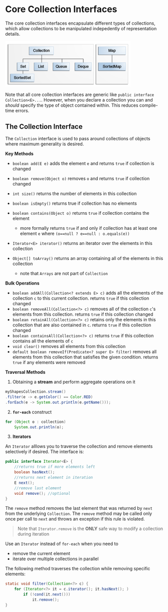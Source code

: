 # Core Collection Interfaces

The core collection interfaces encapsulate different types of collections, which allow collections to be manipulated indepedently of representation details.

<img src="image.png" width=400>

Note that all core collection interfaces are generic like `public interface Collection<E>...`. However, when you declare a collection you can and *should* specify the type of object contained within. This reduces compile-time errors.

## The Collection Interface

The `Collection` interface is used to pass around collections of objects where maximum generality is desired.

**Key Methods**

- `boolean add(E e)` adds the element `e` and returns `true` if collection is changed
- `boolean remove(Object o)` removes `o` and returns `true` if collection changed

- `int size()` returns the number of elements in this collection
- `boolean isEmpty()` returns true if collection has no elements
- `boolean contains(Object o)` returns `true` if collection contains the element
  - more formally returns `true` if and only if collection has at least one element `e` where `(o==null ? e==null : o.equals(e))`

- `Iterator<E> iterator()` returns an iterator over the elements in this collection
- `Object[] toArray()` returns an array containing all of the elements in this collection
  - note that `Arrays` are not part of `Collection`

**Bulk Operations**
- `boolean addAll(Collection<? extends E> c)` adds all the elements of the collection `c` to this current collection. returns `true` if this collection changed
- `boolean removeAll(Collection<?> c)` removes all of the collection `c`'s elements from this collection. returns `true` if this collection changed
- `boolean retainAll(Collection<?> c)` retains only the elements in this collection that are also contained in `c`. returns `true` if this collection changed
- `boolean containsAll(Collection<?> c)` returns `true` if this collection contains all the elements of `c`
- `void clear()` removes all elements from this collection
- `default boolean removeIf(Predicate<? super E> filter)` removes all elements from this collection that satisfies the given condition. returns `true` if any elements were removed

**Traversal Methods**

1. Obtaining a **stream** and perform aggregate operations on it
```java
myShapesCollection.stream()
.filter(e -> e.getColor() == Color.RED)
.forEach(e -> System.out.println(e.getName()));
```
2. **`for-each`** construct

```java
for (Object o : collection)
    System.out.println(o);
```
3. **Iterators**

An `Iterator` alllows you to traverse the collection and remove elements selectively if desired. The interface is:
```java
public interface Iterator<E> {
    //returns true if more elements left
    boolean hasNext();
    //returns next element in iteration
    E next();
    //remove last element
    void remove(); //optional
}
```

The `remove` method removes the last element that was returned by `next` from the underlying `Collection`. The `remove` method may be called only once per call to `next` and throws an exception if this rule is violated.

> Note that `Iterator.remove` is the **ONLY** safe way to modify a collection during iteration

Use an `Iterator` instead of `for-each` when you need to
- remove the current element
- iterate over multiple collections in parallel

The following method traverses the collection while removing specific elements:
```java
static void filter(Collection<?> c) {
    for (Iterator<?> it = c.iterator(); it.hasNext(); )
        if (!cond(it.next()))
            it.remove();
}
```